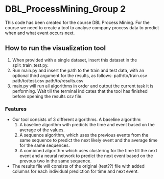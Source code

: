 # DBL_ProcessMining_Group 2
This code has been created for the course DBL Process Mining.
For the course we need to create a tool to analyse company process data to predict when and what event occurs next.

## How to run the visualization tool
1. When provided with a single dataset, insert this dataset in the split_train_test.py.
2. Run main.py and insert the path to the train and test data, with an optional third argument for the results, as follows: path/to/train.csv path/to/test.csv path/to/results.csv
3. main.py will run all algorithms in order and output the current task it is performing. Wait till the terminal indicates that the tool has finished before opening the results csv file.

### Features
* Our tool consists of 3 different algorithms. A baseline algorithm:
    1. A baseline algorithm with predicts the time and event based on the average of the values.
    2. A sequence algorithm, which uses the previous events from the same sequence to predict the next likely event and the average time for the same sequences.
    3. A combined algorithm which uses clustering for the time till the next event and a neural network to predict the next event based on the prevous two in the same sequence.
* The results file will consists of the original (test??) file with added columns for each individual prediction for time and next event.
